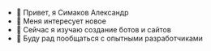 - 👋 Привет, я Симаков Александр 
- 👀 Меня интересует новое
- 🌱 Сейчас я изучаю создание ботов и сайтов
- 💞️ Буду рад пообщаться с опытными разработчиками

<!---
Anomaly-Phoenix/Anomaly-Phoenix is a ✨ special ✨ repository because its `README.md` (this file) appears on your GitHub profile.
You can click the Preview link to take a look at your changes.
--->
